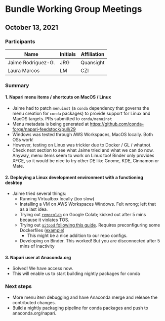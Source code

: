 # Bundle Working Group Meetings

## October 13, 2021

### Participants

|       Name         | Initials | Affiliation |
| ------------------ | -------- | ----------- |
| Jaime Rodriguez-G. |   JRG    |  Quansight  |
| Laura Marcos       |   LM     |  CZI        |

### Summary

#### 1. Napari menu items / shortcuts on MacOS / Linux

- Jaime had to patch `menuinst` (a `conda` dependency that governs the menu creation for `conda` packages) to provide support for Linux and MacOS targets. PRs submitted to `conda/menuinst`
- Menu metadata is being generated at https://github.com/conda-forge/napari-feedstock/pull/29
- Windows was tested through AWS Workspaces, MacOS locally. Both OSs work!
- However, testing on Linux was trickier due to Docker / GL / whatnot. Check next section to see what Jaime tried and what we can do now. Anyway, menu items seem to work on Linux too! Binder only provides XFCE, so it would be nice to try other DE like Gnome, KDE, Cinnamon or Mate.

#### 2. Deploying a Linux development environment with a functioning desktop

- Jaime tried several things:
    - Running Virtualbox locally (too slow)
    - Installing a VM on AWS Workspaces Windows. Felt wrong; left that as a last idea.
    - Trying out [`remocolab`](https://github.com/demotomohiro/remocolab) on Google Colab; kicked out after 5 mins because it violates TOS.
    - Trying out [`gitpod` following this guide](https://www.gitpod.io/blog/native-ui-with-vnc). Requires preconfiguring some Dockerfiles ([example](https://github.com/gitpod-io/definitely-gp/tree/master/vscode))
        - This might be a nice addition to our repo configs.
    - Developing on Binder. This worked! But you are disconnected after 5 mins of inactivity

#### 3. Napari user at Anaconda.org

- Solved! We have access now.
- This will enable us to start building nightly packages for conda

### Next steps

- More menu item debugging and have Anaconda merge and release the contributed changes.
- Build a nightly packaging pipeline for conda packages and push to anaconda.org/napari.
